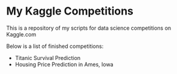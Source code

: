 # My Kaggle Competitions
This is a repository of my scripts for data science competitions on Kaggle.com 

Below is a list of finished competitions: 
- Titanic Survival Prediction
- Housing Price Prediction in Ames, Iowa